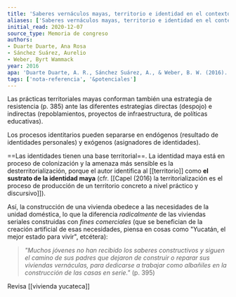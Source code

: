 ```yaml
---
title: 'Saberes vernáculos mayas, territorio e identidad en el contexto del Proyecto de Desarrollo Mesoamericano'
aliases: ['Saberes vernáculos mayas, territorio e identidad en el contexto del Proyecto de Desarrollo Mesoamericano', 'Duart Duarte et al. (2016)']
initial_read: 2020-12-07
source_type: Memoria de congreso
authors: 
- Duarte Duarte, Ana Rosa
- Sánchez Suárez, Aurelio 
- Weber, Byrt Wammack
year: 2016
apa: 'Duarte Duarte, A. R., Sánchez Suárez, A., & Weber, B. W. (2016). Saberes vernáculos mayas, territorio e identidad en el contexto del Proyecto de Desarrollo Mesoamericano. En Memorias del 5 Congreso Nacional de Ciencias Sociales. 8. Las ciencias sociales: Entre el conocimiento, la crítica social y las políticas públicas (1.ª ed., Vol. 8). Consejo Mexicano de las Ciencias Sociales.'
tags: ['nota-referencia', '&potenciales']
---
```


Las prácticas territoriales mayas conforman también una estrategia de resistencia (p. 385) ante las diferentes estrategias directas (despojo) e indirectas (repoblamientos, proyectos de infraestructura, de políticas educativas).

Los procesos identitarios pueden separarse en endógenos (resultado de identidades personales) y exógenos (asignadores de identidades).

==Las identidades tienen una base territorial==. La identidad maya está en proceso de colonización y la amenaza más sensible es la desterritorialización, porque el autor identifica al [[territorio]] como **el sustrato de la identidad maya** (cfr. [[Capel (2016) la territorialización es el proceso de producción de un territorio concreto a nivel práctico y discursivo]]).

Así, la construcción de una vivienda obedece a las necesidades de la unidad doméstica, lo que la diferencia *radicalmente* de las viviendas seriales construidas con *fines comerciales* (que se benefician de la creación artificial de esas necesidades, piensa en cosas como "Yucatán, el mejor estado para vivir", etcétera):

>*"Muchos jóvenes no han recibido los saberes constructivos y siguen el camino de sus padres que dejaron de construir o reparar sus viviendas vernáculas, para dedicarse a trabajar como albañiles en la construcción de las casas en serie."* (p. 395)

Revisa [[vivienda yucateca]]
